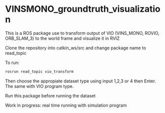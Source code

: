 # VINSMONO_groundtruth_visualization

This is a ROS package use to transform output of VIO (VINS_MONO, ROVIO, ORB_SLAM_3) to the world frame and visualize it in RVIZ

Clone the repository into catkin_ws/src and change package name to read_topic


To run:
```php
rosrun read_topic vio_transform
```

Then choose the appropiate dataset type using input 1,2,3 or 4 then Enter. The same with VIO program type.

Run this package before running the dataset

Work in progress: real time running with simulation program
